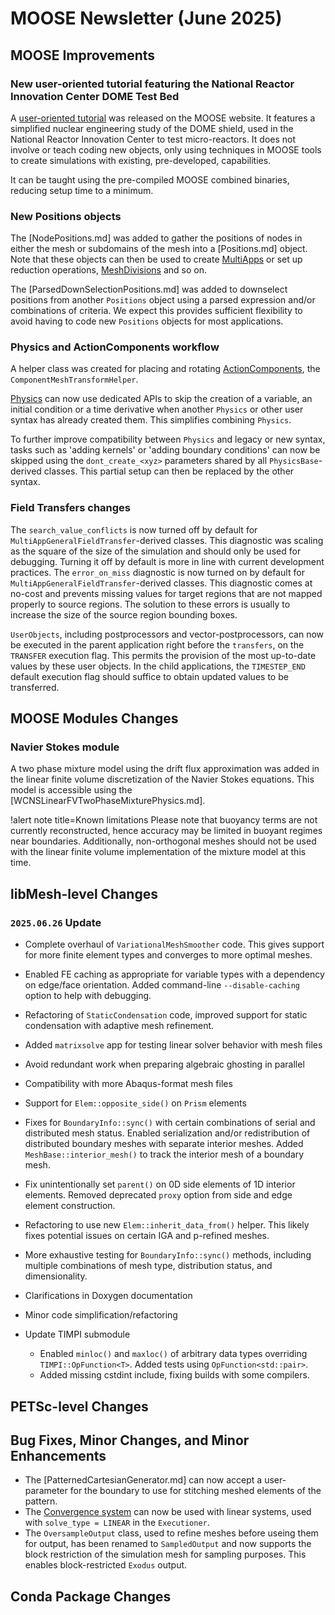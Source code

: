 # MOOSE Newsletter (June 2025)

## MOOSE Improvements

### New user-oriented tutorial featuring the National Reactor Innovation Center DOME Test Bed

A [user-oriented tutorial](https://mooseframework.inl.gov/user_workshop/index.html#/1) was released on the MOOSE website.
It features a simplified nuclear engineering study of the DOME shield, used in the National Reactor Innovation Center
to test micro-reactors. It does not involve or teach coding new objects, only using techniques in MOOSE tools to create simulations
with existing, pre-developed, capabilities.

It can be taught using the pre-compiled MOOSE combined binaries, reducing setup time to a minimum.

### New Positions objects

The [NodePositions.md] was added to gather the positions of nodes in either the mesh or subdomains of the mesh into a
[Positions.md] object. Note that these objects can then be used to create [MultiApps](MultiApps/index.md) or set up reduction
operations, [MeshDivisions](MeshDivisions/index.md) and so on.

The [ParsedDownSelectionPositions.md] was added to downselect positions from another `Positions` object using a parsed expression
and/or combinations of criteria. We expect this provides sufficient flexibility to avoid having to code new `Positions` objects
for most applications.

### Physics and ActionComponents workflow

A helper class was created for placing and rotating [ActionComponents](syntax/ActionComponents/index.md), the `ComponentMeshTransformHelper`.

[Physics](syntax/Physics/index.md) can now use dedicated APIs to skip the creation of a variable, an initial condition or a time derivative
when another `Physics` or other user syntax has already created them. This simplifies combining `Physics`.

To further improve compatibility between `Physics` and legacy or new syntax, tasks such as 'adding kernels' or 'adding boundary conditions'
can now be skipped using the `dont_create_<xyz>` parameters shared by all `PhysicsBase`-derived classes. This partial setup can then
be replaced by the other syntax.

### Field Transfers changes

The `search_value_conflicts` is now turned off by default for `MultiAppGeneralFieldTransfer`-derived classes. This diagnostic was scaling
as the square of the size of the simulation and should only be used for debugging. Turning it off by default is more in line with current
development practices.
The `error_on_miss` diagnostic is now turned on by default for `MultiAppGeneralFieldTransfer`-derived classes. This diagnostic comes at
no-cost and prevents missing values for target regions that are not mapped properly to source regions. The solution to these errors is usually to increase the size of the source region bounding boxes.

`UserObjects`, including postprocessors and vector-postprocessors, can now be executed in the parent application right before the `transfers`,
on the `TRANSFER` execution flag. This permits the provision of the most up-to-date values by these user objects. In the child applications,
the `TIMESTEP_END` default execution flag should suffice to obtain updated values to be transferred.

## MOOSE Modules Changes

### Navier Stokes module

A two phase mixture model using the drift flux approximation was added in the linear finite volume discretization of the Navier Stokes
equations. This model is accessible using the [WCNSLinearFVTwoPhaseMixturePhysics.md].

!alert note title=Known limitations
Please note that buoyancy terms are not currently reconstructed, hence accuracy may be limited in buoyant regimes near boundaries.
Additionally, non-orthogonal meshes should not be used with the linear finite volume implementation of the mixture model at this time.

## libMesh-level Changes

### `2025.06.26` Update

- Complete overhaul of `VariationalMeshSmoother` code.  This gives
  support for more finite element types and converges to more optimal
  meshes.
- Enabled FE caching as appropriate for variable types with a
  dependency on edge/face orientation.  Added command-line
  `--disable-caching` option to help with debugging.
- Refactoring of `StaticCondensation` code, improved support for
  static condensation with adaptive mesh refinement.
- Added `matrixsolve` app for testing linear solver behavior with mesh
  files
- Avoid redundant work when preparing algebraic ghosting in parallel
- Compatibility with more Abaqus-format mesh files
- Support for `Elem::opposite_side()` on `Prism` elements
- Fixes for `BoundaryInfo::sync()` with certain combinations of serial
  and distributed mesh status.  Enabled serialization and/or
  redistribution of distributed boundary meshes with separate interior
  meshes.  Added `MeshBase::interior_mesh()` to track the interior
  mesh of a boundary mesh.
- Fix unintentionally set `parent()` on 0D side elements of 1D
  interior elements.  Removed deprecated `proxy` option from side and
  edge element construction.
- Refactoring to use new `Elem::inherit_data_from()` helper.  This
  likely fixes potential issues on certain IGA and p-refined meshes.
- More exhaustive testing for `BoundaryInfo::sync()` methods,
  including multiple combinations of mesh type, distribution status,
  and dimensionality.
- Clarifications in Doxygen documentation
- Minor code simplification/refactoring
- Update TIMPI submodule

  - Enabled `minloc()` and `maxloc()` of arbitrary data types
    overriding `TIMPI::OpFunction<T>`.  Added tests using
    `OpFunction<std::pair>`.
  - Added missing cstdint include, fixing builds with some compilers.


## PETSc-level Changes

## Bug Fixes, Minor Changes, and Minor Enhancements

- The [PatternedCartesianGenerator.md] can now accept a user-parameter for the boundary to use for stitching meshed elements of the pattern.
- The [Convergence system](syntax/Convergence/index.md) can now be used with linear systems, used with `solve_type = LINEAR` in the `Executioner`.
- The `OversampleOutput` class, used to refine meshes before useing them for output, has been renamed to `SampledOutput` and now supports the block
  restriction of the simulation mesh for sampling purposes. This enables block-restricted `Exodus` output.

## Conda Package Changes
